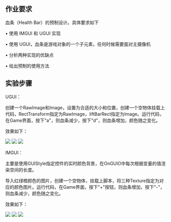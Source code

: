 ## 作业要求
血条（Health Bar）的预制设计。具体要求如下

• 使用 IMGUI 和 UGUI 实现

• 使用 UGUI，血条是游戏对象的一个子元素，任何时候需要面对主摄像机

• 分析两种实现的优缺点

• 给出预制的使用方法

## 实验步骤

UGUI：

创建一个RawImage和Image，设置为合适的大小和位置，创建一个空物体挂载上代码，RectTransform指定为RawImage，liftBarRect指定为Image。运行代码，在Game界面，按下"a"，则血条减少，按下"d"，则血条增加，颜色随之变化。

效果如下：

<img src="https://" />

<img src="https://" />

<img src="https://" />

IMGUI：

主要是使用GUIStyle指定控件的实时颜色背景，在OnGUI()中每次根据变量的值渲染空间的长度。

导入红绿橙颜色的图片，创建一个空物体，挂载上脚本，将三种Texture指定为对应的颜色图片。运行代码，在Game界面，按下"+"按钮，则血条增加，按下"-"，则血条减少，颜色随之变化。

效果如下：

<img src="https://" />

<img src="https://" />

<img src="https://" />
